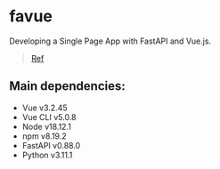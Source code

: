 # favue
Developing a Single Page App with FastAPI and Vue.js.

> [Ref](https://testdriven.io/blog/developing-a-single-page-app-with-fastapi-and-vuejs/)

## Main dependencies:

* Vue v3.2.45
* Vue CLI v5.0.8
* Node v18.12.1
* npm v8.19.2
* FastAPI v0.88.0
* Python v3.11.1

